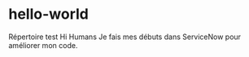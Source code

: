 # hello-world
Répertoire test
Hi Humans
Je fais mes débuts dans ServiceNow pour améliorer mon code.

